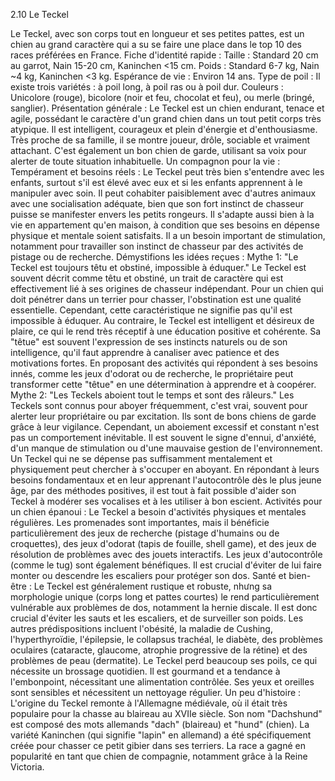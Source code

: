 2.10 Le Teckel

Le Teckel, avec son corps tout en longueur et ses petites pattes, est un chien au grand caractère qui a su se faire une place dans le top 10 des races préférées en France.
Fiche d'identité rapide :
Taille : Standard 20 cm au garrot, Nain 15-20 cm, Kaninchen <15 cm.
Poids : Standard 6-7 kg, Nain ~4 kg, Kaninchen <3 kg.
Espérance de vie : Environ 14 ans.
Type de poil : Il existe trois variétés : à poil long, à poil ras ou à poil dur.
Couleurs : Unicolore (rouge), bicolore (noir et feu, chocolat et feu), ou merle (bringé, sanglier).
Présentation générale :
Le Teckel est un chien endurant, tenace et agile, possédant le caractère d'un grand chien dans un tout petit corps très atypique. Il est intelligent, courageux et plein d'énergie et d'enthousiasme. Très proche de sa famille, il se montre joueur, drôle, sociable et vraiment attachant. C'est également un bon chien de garde, utilisant sa voix pour alerter de toute situation inhabituelle.
Un compagnon pour la vie : Tempérament et besoins réels :
Le Teckel peut très bien s'entendre avec les enfants, surtout s'il est élevé avec eux et si les enfants apprennent à le manipuler avec soin. Il peut cohabiter paisiblement avec d'autres animaux avec une socialisation adéquate, bien que son fort instinct de chasseur puisse se manifester envers les petits rongeurs. Il s'adapte aussi bien à la vie en appartement qu'en maison, à condition que ses besoins en dépense physique et mentale soient satisfaits. Il a un besoin important de stimulation, notamment pour travailler son instinct de chasseur par des activités de pistage ou de recherche.
Démystifions les idées reçues :
Mythe 1: "Le Teckel est toujours têtu et obstiné, impossible à éduquer."
Le Teckel est souvent décrit comme têtu et obstiné, un trait de caractère qui est effectivement lié à ses origines de chasseur indépendant. Pour un chien qui doit pénétrer dans un terrier pour chasser, l'obstination est une qualité essentielle. Cependant, cette caractéristique ne signifie pas qu'il est impossible à éduquer. Au contraire, le Teckel est intelligent et désireux de plaire, ce qui le rend très réceptif à une éducation positive et cohérente. Sa "têtue" est souvent l'expression de ses instincts naturels ou de son intelligence, qu'il faut apprendre à canaliser avec patience et des motivations fortes. En proposant des activités qui répondent à ses besoins innés, comme les jeux d'odorat ou de recherche, le propriétaire peut transformer cette "têtue" en une détermination à apprendre et à coopérer.
Mythe 2: "Les Teckels aboient tout le temps et sont des râleurs."
Les Teckels sont connus pour aboyer fréquemment, c'est vrai, souvent pour alerter leur propriétaire ou par excitation. Ils sont de bons chiens de garde grâce à leur vigilance. Cependant, un aboiement excessif et constant n'est pas un comportement inévitable. Il est souvent le signe d'ennui, d'anxiété, d'un manque de stimulation ou d'une mauvaise gestion de l'environnement. Un Teckel qui ne se dépense pas suffisamment mentalement et physiquement peut chercher à s'occuper en aboyant. En répondant à leurs besoins fondamentaux et en leur apprenant l'autocontrôle dès le plus jeune âge, par des méthodes positives, il est tout à fait possible d'aider son Teckel à modérer ses vocalises et à les utiliser à bon escient.
Activités pour un chien épanoui :
Le Teckel a besoin d'activités physiques et mentales régulières. Les promenades sont importantes, mais il bénéficie particulièrement des jeux de recherche (pistage d'humains ou de croquettes), des jeux d'odorat (tapis de fouille, shell game), et des jeux de résolution de problèmes avec des jouets interactifs. Les jeux d'autocontrôle (comme le tug) sont également bénéfiques. Il est crucial d'éviter de lui faire monter ou descendre les escaliers pour protéger son dos.
Santé et bien-être :
Le Teckel est généralement rustique et robuste, nhưng sa morphologie unique (corps long et pattes courtes) le rend particulièrement vulnérable aux problèmes de dos, notamment la hernie discale. Il est donc crucial d'éviter les sauts et les escaliers, et de surveiller son poids. Les autres prédispositions incluent l'obésité, la maladie de Cushing, l'hyperthyroïdie, l'épilepsie, le collapsus trachéal, le diabète, des problèmes oculaires (cataracte, glaucome, atrophie progressive de la rétine) et des problèmes de peau (dermatite). Le Teckel perd beaucoup ses poils, ce qui nécessite un brossage quotidien. Il est gourmand et a tendance à l'embonpoint, nécessitant une alimentation contrôlée. Ses yeux et oreilles sont sensibles et nécessitent un nettoyage régulier.
Un peu d'histoire :
L'origine du Teckel remonte à l'Allemagne médiévale, où il était très populaire pour la chasse au blaireau au XVIIe siècle. Son nom "Dachshund" est composé des mots allemands "dach" (blaireau) et "hund" (chien). La variété Kaninchen (qui signifie "lapin" en allemand) a été spécifiquement créée pour chasser ce petit gibier dans ses terriers. La race a gagné en popularité en tant que chien de compagnie, notamment grâce à la Reine Victoria. 